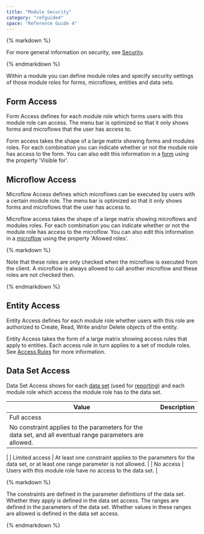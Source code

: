 ```yaml
---
title: "Module Security"
category: "refguide4"
space: "Reference Guide 4"
---
```

<div class="alert alert-warning">{% markdown %}

For more general information on security, see [Security](Security).

{% endmarkdown %}</div>

Within a module you can define module roles and specify security settings of those module roles for forms, microflows, entities and data sets.

## Form Access

Form Access defines for each module role which forms users with this module role can access. The menu bar is optimized so that it only shows forms and microflows that the user has access to.

Form access takes the shape of a large matrix showing forms and modules roles. For each combination you can indicate whether or not the module role has access to the form. You can also edit this information in a [form](Web+Form) using the property 'Visible for'.

## Microflow Access

Microflow Access defines which microflows can be executed by users with a certain module role. The menu bar is optimized so that it only shows forms and microflows that the user has access to.

Microflow access takes the shape of a large matrix showing microflows and modules roles. For each combination you can indicate whether or not the module role has access to the microflow. You can also edit this information in a [microflow](Microflow) using the property 'Allowed roles'.

<div class="alert alert-warning">{% markdown %}

Note that these roles are only checked when the microflow is executed from the client. A microflow is always allowed to call another microflow and these roles are not checked then.

{% endmarkdown %}</div>

## Entity Access

Entity Access defines for each module role whether users with this role are authorized to Create, Read, Write and/or Delete objects of the entity.

Entity Access takes the form of a large matrix showing access rules that apply to entities. Each access rule in turn applies to a set of module roles. See [Access Rules](Access+Rules) for more information.

## Data Set Access

Data Set Access shows for each [data set](Data+Sets) (used for [reporting](Reporting)) and each module role which access the module role has to the data set.

| Value | Description |
| --- | --- |
| Full access
 | No constraint applies to the parameters for the data set, and all eventual range parameters are allowed.
 |
| Limited access
 | At least one constraint applies to the parameters for the data set, or at least one range parameter is not allowed.
 |
| No access
 | Users with this module role have no access to the data set.
 |

<div class="alert alert-warning">{% markdown %}

The constraints are defined in the parameter definitions of the data set. Whether they apply is defined in the data set access.
The ranges are defined in the parameters of the data set. Whether values in these ranges are allowed is defined in the data set access.

{% endmarkdown %}</div>